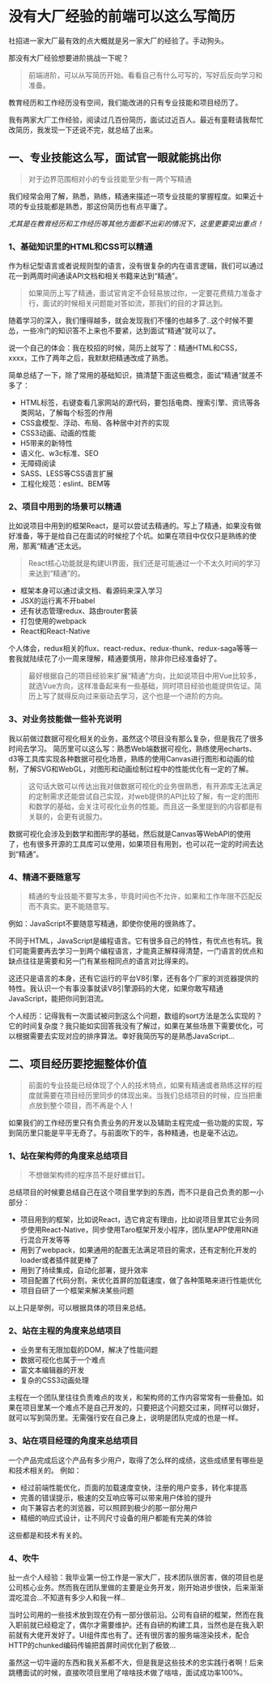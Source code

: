 # 没有大厂经验的前端可以这么写简历

社招进一家大厂最有效的点大概就是另一家大厂的经验了。手动狗头。

那没有大厂经验想要进阶挑战一下呢？
> 前端进阶，可以从写简历开始。看看自己有什么可写的，写好后反向学习和准备。

教育经历和工作经历没有空间，我们能改进的只有专业技能和项目经历了。

我有两家大厂工作经验，阅读过几百份简历，面试过近百人。最近有童鞋请我帮忙改简历，我发现一下还说不完，就总结了出来。

## 一、专业技能这么写，面试官一眼就能挑出你

> 对于边界范围相对小的专业技能至少有一两个写精通

我们经常会用了解，熟悉，熟练，精通来描述一项专业技能的掌握程度。如果近十项的专业技能都是熟悉，那这份简历也有点平庸了。

*尤其是在教育经历和工作经历等其他方面都不出彩的情况下，这里更要突出重点！*

### 1、基础知识里的HTML和CSS可以精通
作为标记型语言或者说规则型的语言，没有很复杂的内在语言逻辑，我们可以通过花一到两周时间通读API文档和相关书籍来达到“精通”。

> 如果简历上写了精通，面试官肯定不会轻易放过你，一定要花费精力准备才行，面试的时候相关问题能对答如流，那我们的目的才算达到。

随着学习的深入，我们懂得越多，就会发现我们不懂的也越多了..这个时候不要怂，一些冷门的知识答不上来也不要紧，达到面试“精通”就可以了。

说一个自己的体会：我在校招的时候，简历上就写了：精通HTML和CSS，xxxx，工作了两年之后，我默默把精通改成了熟悉。

简单总结了一下，除了常用的基础知识，搞清楚下面这些概念，面试“精通“就差不多了：

* HTML标签，右键查看几家网站的源代码，要包括电商、搜索引擎、资讯等各类网站，了解每个标签的作用
* CSS盒模型、浮动、布局、各种居中对齐的实现
* CSS3动画、动画的性能
* H5带来的新特性
* 语义化、w3c标准、SEO
* 无障碍阅读
* SASS、LESS等CSS语言扩展
* 工程化规范：eslint、BEM等


### 2、项目中用到的场景可以精通
比如说项目中用到的框架React，是可以尝试去精通的。写上了精通，如果没有做好准备，等于是给自己在面试的时候挖了个坑。如果在项目中仅仅只是熟练的使用，那离“精通”还太远。

> React核心功能就是构建UI界面，我们还是可能通过一个不太久时间的学习来达到“精通”的。

* 框架本身可以通过读文档、看源码来深入学习
* JSX的运行离不开babel
* 还有状态管理redux、路由router套装
* 打包使用的webpack
* React和React-Native

个人体会，redux相关的flux、react-redux、redux-thunk、redux-saga等等一套我就陆续花了小一周来理解，精通要慎用，除非你已经准备好了。

> 最好根据自己的项目经验来扩展“精通”方向，比如说项目中用Vue比较多，就选Vue方向，这样准备起来有一些基础，同时项目经验也能提供佐证。简历上写了就得反向过来驱动去学习，这个也是一个进阶的方向。


### 3、对业务技能做一些补充说明

我以前做过数据可视化相关的业务，虽然这个项目没有那么复杂，但是我花了很多时间去学习。
简历里可以这么写：熟悉Web端数据可视化，熟练使用echarts、d3等工具库实现各种数据可视化场景，熟练的使用Canvas进行图形和动画的绘制，了解SVG和WebGL，对图形和动画绘制过程中的性能优化有一定的了解。

> 这句话大致可以传达出我对做数据可视化的业务很熟悉，有开源库无法满足的定制需求还能尝试自己实现，对web提供的API比较了解，有一定的图形和数学的基础，会关注可视化业务的性能。而且这一条里提到的内容都是有关联的，会更有说服力。

数据可视化会涉及到数学和图形学的基础，然后就是Canvas等WebAPI的使用了，也有很多开源的工具库可以使用，如果项目有用到，也可以花一定的时间去达到“精通”。

### 4、精通不要随意写

> 精通的专业技能不要写太多，毕竟时间也不允许，如果和工作年限不匹配反而不真实。更不能随意写。

例如：JavaScript不要随意写精通，即使你使用的很熟练了。

不同于HTML，JavaScript是编程语言。它有很多自己的特性，有优点也有坑。我们可能需要再去学习一到两个编程语言，才能真正解释得清楚，一门语言的优点和缺点往往是需要和另一门有某些相同点的语言对比得来的。

这还只是语言的本身，还有它运行的平台V8引擎，还有各个厂家的浏览器提供的特性。我认识一个有事没事就读V8引擎源码的大佬，如果你敢写精通JavaScript，能把你问到泪流。

个人经历：记得我有一次面试被问到这么个问题，数组的sort方法是怎么实现的？它的时间复杂度？我只能如实回答我没有了解过，如果在某些场景下需要优化，可以根据需要去实现对应的排序算法。幸好我简历写的是熟悉JavaScript...

## 二、项目经历要挖掘整体价值

> 前面的专业技能已经体现了个人的技术特点，如果有精通或者熟练这样的程度就需要在项目经历里同步的体现出来。当我们总结项目的时候，应当把重点放到整个项目，而不再是个人！

如果我们的工作经历里只有负责业务的开发以及辅助主程完成一些功能的实现，写到简历里只能是平平无奇了。与前面吹下的牛，各种精通，也是毫不沾边。

### 1、站在架构师的角度来总结项目

> 不想做架构师的程序员不是好螺丝钉。

总结项目的时候要总结自己在这个项目里学到的东西，而不只是自己负责的那一小部分：

* 项目用到的框架，比如说React，选它肯定有理由，比如说项目里其它业务同步使用React-Native，同步使用Taro框架开发小程序，团队里APP使用RN进行混合开发等等
* 用到了webpack，如果通用的配置无法满足项目的需求，还有定制化开发的loader或者插件就更棒了
* 用到了持续集成，自动化部署，提升效率
* 项目配置了代码分割，来优化首屏的加载速度，做了各种策略来进行性能优化
* 项目自研了一个框架来解决某些问题

以上只是举例，可以根据具体的项目来总结。

### 2、站在主程的角度来总结项目

* 业务里有无限加载的DOM，解决了性能问题
* 数据可视化也属于一个难点
* 富文本编辑器的开发
* 复杂的CSS3动画处理

主程在一个团队里往往负责难点的攻关，和架构师的工作内容常常有一些叠加。如果在项目里某一个难点不是自己开发的，只要把这个问题交过来，同样可以做好，就可以写到简历里。无需强行安在自己身上，说明是团队完成的也是一样。

### 3、站在项目经理的角度来总结项目

一个产品完成后这个产品有多少用户，取得了怎么样的成绩，这些成绩里有哪些是和技术相关的。
例如：
* 经过前端性能优化，页面的加载速度变快，注册的用户变多，转化率提高
* 完善的错误提示，极速的交互响应等可以带来用户体验的提升
* 向下兼容古老的浏览器，可以照顾到极少的那一部分用户
* 精细的响应式设计，让不同尺寸设备的用户都能有完美的体验

这些都是和技术有关的。

### 4、吹牛
扯一点个人经验：我毕业第一份工作是一家大厂，技术团队很厉害，做的项目也是公司核心业务。然而我在团队里做的主要是业务开发，刚开始进步很快，后来渐渐混吃混合...不知道有多少人和我一样..

当时公司用的一些技术放到现在仍有一部分很前沿。公司有自研的框架，然而在我入职前就已经稳定了，偶尔才需要维护。还有自研的构建工具，当然也是在我入职前就有大佬开发好了。UI组件库也有了。还有很厉害的服务端渲染技术，配合HTTP的chunked编码传输把首屏时间优化到了极致...

虽然这一切牛逼的东西和我关系都不大，但是我是这些技术的忠实践行者啊！后来跳槽面试的时候，直接吹项目里用了啥啥技术做了啥啥，面试成功率100%。

